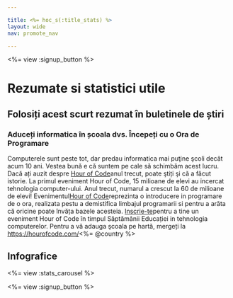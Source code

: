 ```yaml
---

title: <%= hoc_s(:title_stats) %>
layout: wide
nav: promote_nav

---
```


<%= view :signup_button %>

# Rezumate si statistici utile

## Folosiți acest scurt rezumat în buletinele de știri

### Aduceți informatica în școala dvs. Începeți cu o Ora de Programare

Computerele sunt peste tot, dar predau informatica mai puţine şcoli decât acum 10 ani. Vestea bună e că suntem pe cale să schimbăm acest lucru. Dacă ați auzit despre [Hour of Code](<%= resolve_url('/') %>)anul trecut, poate ştiți şi că a făcut istorie. La primul eveniment Hour of Code, 15 milioane de elevi au incercat tehnologia computer-ului. Anul trecut, numarul a crescut la 60 de milioane de elevi! Evenimentul[Hour of Code](<%= resolve_url('/') %>)reprezinta o introducere in programare de o ora, realizata pestu a demistifica limbajul programarii si pentru a arăta că oricine poate învăța bazele acesteia. [Inscrie-te](<%= resolve_url('/') %>)pentru a tine un eveniment Hour of Code în timpul Săptămânii Educației in tehnologia computerelor. Pentru a vă adauga şcoala pe hartă, mergeți la https://hourofcode.com/<%= @country %>

## Infografice

<%= view :stats_carousel %>

<%= view :signup_button %>